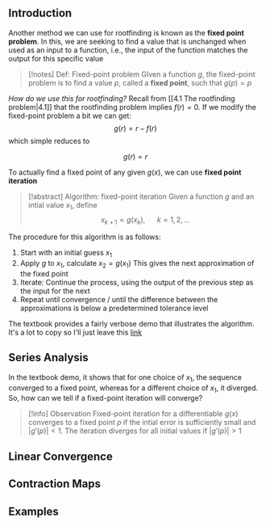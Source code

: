 ## Introduction
Another method we can use for rootfinding is known as the **fixed point problem**. In this, we are seeking to find a value that is unchanged when used as an input to a function, i.e., the input of the function matches the output for this specific value
>[!notes] Def: Fixed-point problem
>GIven a function $g$, the fixed-point problem is to find a value $p$, called a **fixed point**, such that $g(p) = p$

*How do we use this for rootfinding?*
Recall from [[4.1 The rootfinding problem|4.1]] that the rootfinding problem implies $f(r) = 0$. If we modify the fixed-point problem a bit we can get:
$$g(r) = r - f(r)$$
which simple reduces to 

$$g(r) = r$$

To actually find a fixed point of any given $g(x)$, we can use **fixed point iteration**
>[!abstract] Algorithm: fixed-point iteration
>Given a function $g$ and an intial value $x_1$, define
>$$x_{k+1} = g(x_k), \ \ \ \ \ \ k = 1, 2, ...$$

The procedure for this algorithm is as follows:
1. Start with an initial guess $x_1$
2. Apply $g$ to $x_1$, calculate $x_2 = g(x_1)$ This gives the next approximation of the fixed point
3. Iterate: Continue the process, using the output of the previous step as the input for the next
4. Repeat until convergence / until the difference between the approximations is below a predetermined tolerance level

The textbook provides a fairly verbose demo that illustrates the algorithm. It's a lot to copy so I'll just leave this [link](https://fncbook.github.io/fnc/nonlineqn/demos/fp-spiral.html)

## Series Analysis
In the textbook demo, it shows that for one choice of $x_1$, the sequence converged to a fixed point, whereas for a different choice of $x_1$, it diverged. 
So, how can we tell if a fixed-point iteration will converge?

>[!info] Observation
>Fixed-point iteration for a differentiable $g(x)$ converges to a fixed point $p$ if the intial error is sufficiently small and $|g'(p)| < 1$. The iteration diverges for all initial values if $|g'(p)| > 1$


## Linear Convergence



## Contraction Maps



## Examples